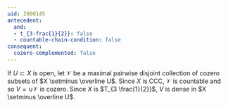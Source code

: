 ```yaml
---
uid: I000145
antecedent:
  and:
  - t_{3-frac{1}{2}}: false
  - countable-chain-condition: false
consequent:
  cozero-complemented: false
---
```

If $U \subset X$ is open, let $\mathcal{V}$ be a maximal pairwise disjoint collection of cozero subsets of $X \setminus \overline U$. Since $X$ is CCC, $\mathcal{V}$ is countable and so $V = \cup \mathcal{V}$ is cozero. Since $X$ is $T_{3 \frac{1}{2}}$, $V$ is dense in $X \setminus \overline U$.

